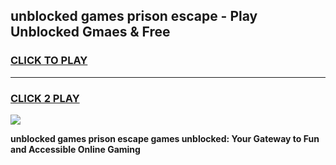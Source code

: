 
## unblocked games prison escape - Play Unblocked Gmaes & Free
<h3>
<a href="https://news.freeplayer.one?title=unblocked_games_prison_escape&ref=23F">CLICK TO PLAY</a></h3>
<hr>

<h3>
<a href="https://news.freeplayer.one?title=unblocked_games_prison_escape&ref=23F">CLICK 2 PLAY</a>
  
</h3>

<a href="https://news.freeplayer.one?title=unblocked_games_prison_escape&ref=23F/"><img src="https://clearcache.store/games.png"></a>


**unblocked games prison escape games unblocked: Your Gateway to Fun and Accessible Online Gaming**
